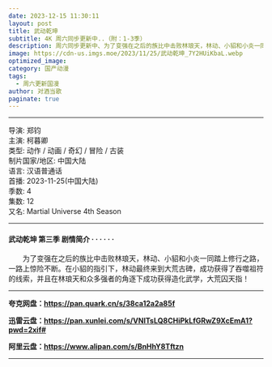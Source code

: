 ```yaml
---
date: 2023-12-15 11:30:11
layout: post
title: 武动乾坤
subtitle: 4K 周六同步更新中..（附：1-3季）
description: 周六同步更新中、为了变强在之后的族比中击败林琅天，林动、小貂和小炎一同踏上修行之路，一路上惊险不断。在小貂的指引下，林动最终来到大荒古碑，成功获得了吞噬祖符的线索，并且在林琅天和众多强者的角逐下成功获得造化武学，大荒囚天指！...
image: https://cdn-us.imgs.moe/2023/11/25/武动乾坤_7Y2HUiKbaL.webp
optimized_image: 
category: 国产动漫
tags:
  - 周六更新国漫
author: 对酒当歌
paginate: true
---
```


---

导演: 郑钧  
主演: 柯暮卿  
类型: 动作 / 动画 / 奇幻 / 冒险 / 古装  
制片国家/地区: 中国大陆  
语言: 汉语普通话  
首播: 2023-11-25(中国大陆)  
季数: 4  
集数: 12  
又名: Martial Universe 4th Season  

---

#### 武动乾坤 第三季 剧情简介 · · · · · ·

　　为了变强在之后的族比中击败林琅天，林动、小貂和小炎一同踏上修行之路，一路上惊险不断。在小貂的指引下，林动最终来到大荒古碑，成功获得了吞噬祖符的线索，并且在林琅天和众多强者的角逐下成功获得造化武学，大荒囚天指！  

---

**夸克网盘：<https://pan.quark.cn/s/38ca12a2a85f>**

**迅雷云盘：<https://pan.xunlei.com/s/VNlTsLQ8CHiPkLfGRwZ9XcEmA1?pwd=2xif#>**

**阿里云盘：<https://www.alipan.com/s/BnHhY8Tftzn>**

---
